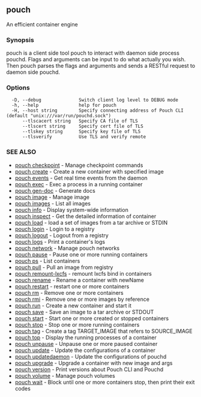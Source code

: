 ## pouch

An efficient container engine

### Synopsis

pouch is a client side tool pouch to interact with daemon side process pouchd. Flags and arguments can be input to do what actually you wish. Then pouch parses the flags and arguments and sends a RESTful request to daemon side pouchd.

### Options

```
  -D, --debug              Switch client log level to DEBUG mode
  -h, --help               help for pouch
  -H, --host string        Specify connecting address of Pouch CLI (default "unix:///var/run/pouchd.sock")
      --tlscacert string   Specify CA file of TLS
      --tlscert string     Specify cert file of TLS
      --tlskey string      Specify key file of TLS
      --tlsverify          Use TLS and verify remote
```

### SEE ALSO

* [pouch checkpoint](pouch_checkpoint.md)	 - Manage checkpoint commands
* [pouch create](pouch_create.md)	 - Create a new container with specified image
* [pouch events](pouch_events.md)	 - Get real time events from the daemon
* [pouch exec](pouch_exec.md)	 - Exec a process in a running container
* [pouch gen-doc](pouch_gen-doc.md)	 - Generate docs
* [pouch image](pouch_image.md)	 - Manage image
* [pouch images](pouch_images.md)	 - List all images
* [pouch info](pouch_info.md)	 - Display system-wide information
* [pouch inspect](pouch_inspect.md)	 - Get the detailed information of container
* [pouch load](pouch_load.md)	 - load a set of images from a tar archive or STDIN
* [pouch login](pouch_login.md)	 - Login to a registry
* [pouch logout](pouch_logout.md)	 - Logout from a registry
* [pouch logs](pouch_logs.md)	 - Print a container's logs
* [pouch network](pouch_network.md)	 - Manage pouch networks
* [pouch pause](pouch_pause.md)	 - Pause one or more running containers
* [pouch ps](pouch_ps.md)	 - List containers
* [pouch pull](pouch_pull.md)	 - Pull an image from registry
* [pouch remount-lxcfs](pouch_remount-lxcfs.md)	 - remount lxcfs bind in containers
* [pouch rename](pouch_rename.md)	 - Rename a container with newName
* [pouch restart](pouch_restart.md)	 - restart one or more containers
* [pouch rm](pouch_rm.md)	 - Remove one or more containers
* [pouch rmi](pouch_rmi.md)	 - Remove one or more images by reference
* [pouch run](pouch_run.md)	 - Create a new container and start it
* [pouch save](pouch_save.md)	 - Save an image to a tar archive or STDOUT
* [pouch start](pouch_start.md)	 - Start one or more created or stopped containers
* [pouch stop](pouch_stop.md)	 - Stop one or more running containers
* [pouch tag](pouch_tag.md)	 - Create a tag TARGET_IMAGE that refers to SOURCE_IMAGE
* [pouch top](pouch_top.md)	 - Display the running processes of a container
* [pouch unpause](pouch_unpause.md)	 - Unpause one or more paused container
* [pouch update](pouch_update.md)	 - Update the configurations of a container
* [pouch updatedaemon](pouch_updatedaemon.md)	 - Update the configurations of pouchd
* [pouch upgrade](pouch_upgrade.md)	 - Upgrade a container with new image and args
* [pouch version](pouch_version.md)	 - Print versions about Pouch CLI and Pouchd
* [pouch volume](pouch_volume.md)	 - Manage pouch volumes
* [pouch wait](pouch_wait.md)	 - Block until one or more containers stop, then print their exit codes

